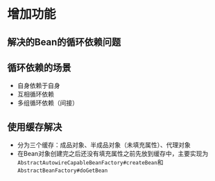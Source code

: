 # 增加功能 
## 解决的Bean的循环依赖问题
## 循环依赖的场景
- 自身依赖于自身
- 互相循环依赖
- 多组循环依赖（间接）

## 使用缓存解决
- 分为三个缓存：成品对象、半成品对象（未填充属性）、代理对象
- 在Bean对象创建完之后还没有填充属性之前先放到缓存中，主要实现为 `AbstractAutowireCapableBeanFactory#createBean`和`AbstractBeanFactory#doGetBean`


